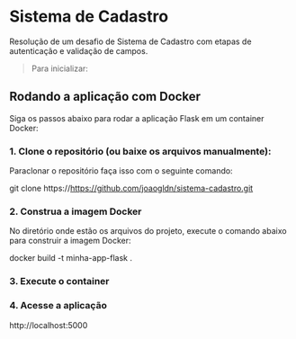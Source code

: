 # Sistema de Cadastro

Resolução de um desafio de Sistema de Cadastro com etapas de autenticação e validação de campos.

> Para inicializar:


## Rodando a aplicação com Docker

Siga os passos abaixo para rodar a aplicação Flask em um container Docker:

### 1. **Clone o repositório (ou baixe os arquivos manualmente):**

  Paraclonar o repositório faça isso com o seguinte comando:
  
  git clone https://https://github.com/joaogldn/sistema-cadastro.git

  ### 2. **Construa a imagem Docker**

  No diretório onde estão os arquivos do projeto, execute o comando abaixo para construir a imagem Docker:

  docker build -t minha-app-flask .

  ### 3. **Execute o container**

  ### 4. **Acesse a aplicação**

  http://localhost:5000

